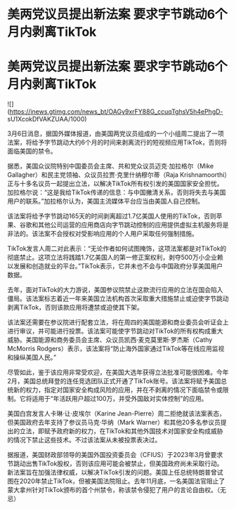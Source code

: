 # 美两党议员提出新法案 要求字节跳动6个月内剥离TikTok

# 美两党议员提出新法案 要求字节跳动6个月内剥离TikTok

![](https://inews.gtimg.com/news_bt/OAGy9xrFY88G_ccuqTghsV5h4ePhgD-
sU1XcokDfVAKZUAA/1000)

3月6日消息，据国外媒体报道，由美国两党议员组成的一个小组周二提出了一项法案，将给予字节跳动大约6个月的时间来剥离流行的短视频应用TikTok，否则将面临美国的禁令。

据悉，美国众议院特别中国委员会主席、共和党众议员迈克·加拉格尔（Mike Gallagher）和民主党领袖、众议员拉贾·克里什纳穆尔蒂（Raja
Krishnamoorthi）正与十多名议员一起提出立法，以解决TikTok所有权引发的美国国家安全担忧。加拉格尔说：“这是我给TikTok传递的信息：与中国撇清关系，否则将失去与美国用户的联系。”加拉格尔认为，美国主流媒体平台应当由美国人自己控制。

该法案将给予字节跳动165天的时间剥离超过1.7亿美国人使用的TikTok，否则苹果、谷歌和其他公司运营的应用商店向字节跳动控制的应用提供虚拟主机服务将是非法的。该法案不会授权对受影响应用的个人用户采取任何强制措施。

TikTok发言人周二对此表示：“无论作者如何试图掩饰，这项法案都是对TikTok的彻底禁止。这项立法将践踏1.7亿美国人的第一修正案权利，剥夺500万小企业赖以发展和创造就业的平台。”TikTok表示，它并未也不会与中国政府分享美国用户数据。

去年，面对TikTok的大力游说，美国参议院禁止这款流行应用的立法在国会陷入僵局。该法案标志着近一年来美国立法机构首次采取重大措施禁止或迫使字节跳动剥离TikTok，否则该款应用将遭禁或迫使其下架。

该法案还需要在参议院进行配套立法，将在周四的美国能源和商业委员会听证会上进行审议，并可能进行投票。该法案可能使字节跳动对TikTok的所有权构成重大威胁。美国能源和商务委员会主席、众议员凯西·麦克莫里斯·罗杰斯（Cathy
McMorris Rodgers）表示，该法案将“防止海外国家通过TikTok等在线应用监视和操纵美国人民。”

尽管如此，鉴于该应用非常受欢迎，在美国大选年获得立法批准可能很困难。今年2月，美国总统拜登的连任竞选团队正式开通了TikTok账号。该法案将赋予美国总统新的权力，指定对国家安全构成风险的应用，并在不剥离的情况下面临禁令或限制。它将适用于“年活跃用户超过100万，并受外国敌对实体控制”的应用。

美国白宫发言人卡琳·让·皮埃尔（Karine Jean-Pierre）周二拒绝就该法案表态，但美国政府去年支持了参议员马克·华纳（Mark
Warner）和其他20多名参议员提出的立法，即赋予政府新的权力，在TikTok和其他外国技术对国家安全构成威胁的情况下禁止这些技术。不过该法案从未被投票表决过。

据报道，美国财政部领导的美国外国投资委员会（CFIUS）于2023年3月曾要求节跳动出售TikTok股权，否则该应用可能会被禁止，但美国政府尚未采取行动。新法案旨在加强法律权威，以解决TikTok引发的问题。美国上任总统特朗普曾试图在2020年禁止TikTok，但被美国法院阻止。去年11月底，一名美国法官阻止了蒙大拿州针对TikTok颁布的首个州禁令，称该禁令侵犯了用户的言论自由权。（无忌）

